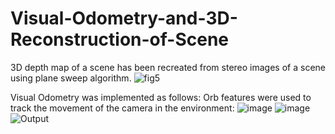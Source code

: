 # Visual-Odometry-and-3D-Reconstruction-of-Scene
3D depth map of a scene has been recreated from stereo images of a scene using plane sweep algorithm. 
![fig5](https://user-images.githubusercontent.com/120504031/218338398-4683e3eb-81c2-497d-a597-8a04b32fffec.png)

Visual Odometry was implemented as follows: Orb features were used to track the movement of the camera in the environment:
![image](https://user-images.githubusercontent.com/120504031/218338946-fec050d0-e505-4803-87ab-e1ecc75e3b7f.png)
![image](https://user-images.githubusercontent.com/120504031/218338962-ee67b93b-c3dd-4527-a2af-f48c0df056bc.png)
![Output](result.gif)
